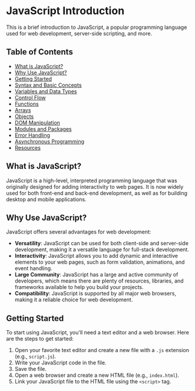 # JavaScript Introduction

This is a brief introduction to JavaScript, a popular programming language used for web development, server-side scripting, and more.

## Table of Contents

- [What is JavaScript?](#what-is-javascript)
- [Why Use JavaScript?](#why-use-javascript)
- [Getting Started](#getting-started)
- [Syntax and Basic Concepts](#syntax-and-basic-concepts)
- [Variables and Data Types](#variables-and-data-types)
- [Control Flow](#control-flow)
- [Functions](#functions)
- [Arrays](#arrays)
- [Objects](#objects)
- [DOM Manipulation](#dom-manipulation)
- [Modules and Packages](#modules-and-packages)
- [Error Handling](#error-handling)
- [Asynchronous Programming](#asynchronous-programming)
- [Resources](#resources)

## What is JavaScript?

JavaScript is a high-level, interpreted programming language that was originally designed for adding interactivity to web pages. It is now widely used for both front-end and back-end development, as well as for building desktop and mobile applications.

## Why Use JavaScript?

JavaScript offers several advantages for web development:

- **Versatility**: JavaScript can be used for both client-side and server-side development, making it a versatile language for full-stack development.
- **Interactivity**: JavaScript allows you to add dynamic and interactive elements to your web pages, such as form validation, animations, and event handling.
- **Large Community**: JavaScript has a large and active community of developers, which means there are plenty of resources, libraries, and frameworks available to help you build your projects.
- **Compatibility**: JavaScript is supported by all major web browsers, making it a reliable choice for web development.

## Getting Started

To start using JavaScript, you'll need a text editor and a web browser. Here are the steps to get started:

1. Open your favorite text editor and create a new file with a `.js` extension (e.g., `script.js`).
2. Write your JavaScript code in the file.
3. Save the file.
4. Open a web browser and create a new HTML file (e.g., `index.html`).
5. Link your JavaScript file to the HTML file using the `<script>` tag.

```html
